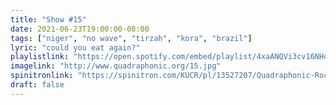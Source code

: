 ```yaml
---
title: "Show #15"
date: 2021-06-23T19:00:00-08:00
tags: ["niger", "no wave", "tirzah", "kora", "brazil"]
lyric: "could you eat again?"
playlistlink: "https://open.spotify.com/embed/playlist/4xaANQVi3cv16NHo8EO4Mo"
imagelink: "http://www.quadraphonic.org/15.jpg"
spinitronlink: "https://spinitron.com/KUCR/pl/13527207/Quadraphonic-Rock-Block"
draft: false
---
```

